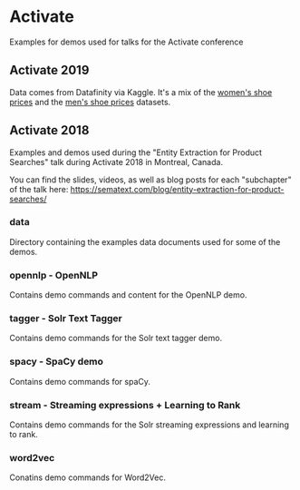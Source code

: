 # Activate
Examples for demos used for talks for the Activate conference

## Activate 2019
Data comes from Datafinity via Kaggle. It's a mix of the [women's shoe prices](https://www.kaggle.com/datafiniti/womens-shoes-prices) and the [men's shoe prices](https://www.kaggle.com/datafiniti/mens-shoe-prices) datasets.

## Activate 2018
Examples and demos used during the "Entity Extraction for Product Searches" talk during Activate 2018 in Montreal, Canada.

You can find the slides, videos, as well as blog posts for each "subchapter" of the talk here: https://sematext.com/blog/entity-extraction-for-product-searches/

### data
Directory containing the examples data documents used for some of the demos.

### opennlp - OpenNLP
Contains demo commands and content for the OpenNLP demo.

### tagger - Solr Text Tagger
Contains demo commands for the Solr text tagger demo.

### spacy - SpaCy demo
Contains demo commands for spaCy.

### stream - Streaming expressions + Learning to Rank
Contains demo commands for the Solr streaming expressions and learning to rank.

### word2vec
Conatins demo commands for Word2Vec.
